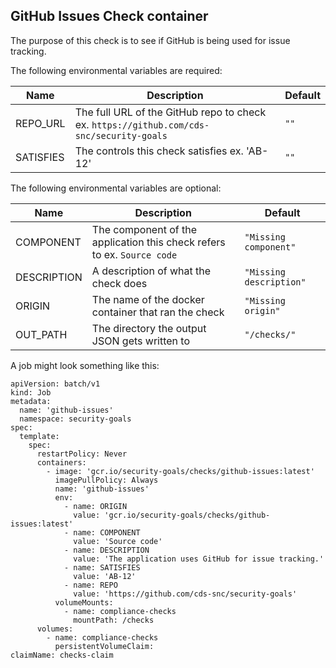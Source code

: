 ## GitHub Issues Check container

The purpose of this check is to see if GitHub is being used for issue tracking.

The following environmental variables are required:

| Name      | Description                                                                          | Default |
| --------- | ------------------------------------------------------------------------------------ | ------- |
| REPO_URL  | The full URL of the GitHub repo to check ex. `https://github.com/cds-snc/security-goals` | `""`    |
| SATISFIES | The controls this check satisfies ex. 'AB-12'                                        | `""`    |

The following environmental variables are optional:

| Name        | Description                                                             | Default                 |
| ----------- | ----------------------------------------------------------------------- | ----------------------- |
| COMPONENT   | The component of the application this check refers to ex. `Source code` | `"Missing component"`   |
| DESCRIPTION | A description of what the check does                                    | `"Missing description"` |
| ORIGIN      | The name of the docker container that ran the check                     | `"Missing origin"`      |
| OUT_PATH    | The directory the output JSON gets written to                           | `"/checks/"`            |

A job might look something like this:

```
apiVersion: batch/v1
kind: Job
metadata:
  name: 'github-issues'
  namespace: security-goals
spec:
  template:
    spec:
      restartPolicy: Never
      containers:
        - image: 'gcr.io/security-goals/checks/github-issues:latest'
          imagePullPolicy: Always
          name: 'github-issues'
          env:
            - name: ORIGIN
              value: 'gcr.io/security-goals/checks/github-issues:latest'
            - name: COMPONENT
              value: 'Source code'
            - name: DESCRIPTION
              value: 'The application uses GitHub for issue tracking.'
            - name: SATISFIES
              value: 'AB-12'
            - name: REPO
              value: 'https://github.com/cds-snc/security-goals'
          volumeMounts:
            - name: compliance-checks
              mountPath: /checks
      volumes:
        - name: compliance-checks
          persistentVolumeClaim:
claimName: checks-claim
```
